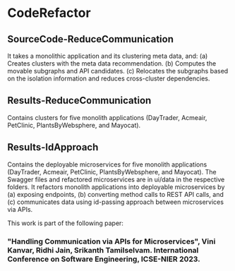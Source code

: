 # CodeRefactor

## SourceCode-ReduceCommunication
It takes a monolithic application and its clustering meta data, and:
(a) Creates clusters with the meta data recommendation.
(b) Computes the movable subgraphs and API candidates.
(c) Relocates the subgraphs based on the isolation information and reduces cross-cluster dependencies.

## Results-ReduceCommunication
Contains clusters for five monolith applications (DayTrader, Acmeair, PetClinic, PlantsByWebsphere, and Mayocat).

## Results-IdApproach
Contains the deployable microservices for five monolith applications (DayTrader, Acmeair, PetClinic, PlantsByWebsphere, and Mayocat). The Swagger files and refactored microservices are in ui/data in the respective folders. It refactors monolith applications into deployable microservices by 
(a) exposing endpoints, 
(b) converting method calls to REST API calls, and 
(c) communicates data using id-passing approach between microservices via APIs.

This work is part of the following paper:
### "Handling Communication via APIs for Microservices", Vini Kanvar, Ridhi Jain, Srikanth Tamilselvam. International Conference on Software Engineering, ICSE-NIER 2023.
